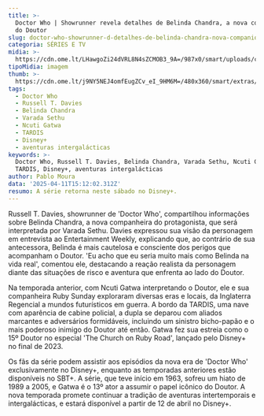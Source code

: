 ```yaml
---
title: >-
  Doctor Who | Showrunner revela detalhes de Belinda Chandra, a nova companheira
  do Doutor
slug: doctor-who-showrunner-d-detalhes-de-belinda-chandra-nova-companion-do-doutor
categoria: SÉRIES E TV
midia: >-
  https://cdn.ome.lt/LHawgoZi24dVRL8N4sZCMOB3_9A=/987x0/smart/uploads/conteudo/fotos/OMELETE2_CAPA.png
tipoMidia: imagem
thumb: >-
  https://cdn.ome.lt/j9NY5NEJ4omfEugZCv_eI_9HM6M=/480x360/smart/extras/conteudos/omelete_THUMB_-_2025-04-11T115447.490.png
tags:
  - Doctor Who
  - Russell T. Davies
  - Belinda Chandra
  - Varada Sethu
  - Ncuti Gatwa
  - TARDIS
  - Disney+
  - aventuras intergalácticas
keywords: >-
  Doctor Who, Russell T. Davies, Belinda Chandra, Varada Sethu, Ncuti Gatwa,
  TARDIS, Disney+, aventuras intergalácticas
author: Pablo Moura
data: '2025-04-11T15:12:02.312Z'
resumo: A série retorna neste sábado no Disney+.
---
```


Russell T. Davies, showrunner de 'Doctor Who', compartilhou informações sobre Belinda Chandra, a nova companheira do protagonista, que será interpretada por Varada Sethu. Davies expressou sua visão da personagem em entrevista ao Entertainment Weekly, explicando que, ao contrário de sua antecessora, Belinda é mais cautelosa e consciente dos perigos que acompanham o Doutor. 'Eu acho que eu seria muito mais como Belinda na vida real', comentou ele, destacando a reação realista da personagem diante das situações de risco e aventura que enfrenta ao lado do Doutor.

Na temporada anterior, com Ncuti Gatwa interpretando o Doutor, ele e sua companheira Ruby Sunday exploraram diversas eras e locais, da Inglaterra Regencial a mundos futurísticos em guerra. A bordo da TARDIS, uma nave com aparência de cabine policial, a dupla se deparou com aliados marcantes e adversários formidáveis, incluindo um sinistro bicho-papão e o mais poderoso inimigo do Doutor até então. Gatwa fez sua estreia como o 15º Doutor no especial 'The Church on Ruby Road', lançado pelo Disney+ no final de 2023.

Os fãs da série podem assistir aos episódios da nova era de 'Doctor Who' exclusivamente no Disney+, enquanto as temporadas anteriores estão disponíveis no SBT+. A série, que teve início em 1963, sofreu um hiato de 1989 a 2005, e Gatwa é o 13º ator a assumir o papel icônico do Doutor. A nova temporada promete continuar a tradição de aventuras intertemporais e intergalácticas, e estará disponível a partir de 12 de abril no Disney+.
